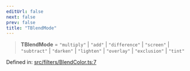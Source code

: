 ```yaml
---
editUrl: false
next: false
prev: false
title: "TBlendMode"
---
```


> **TBlendMode** = `"multiply"` \| `"add"` \| `"difference"` \| `"screen"` \| `"subtract"` \| `"darken"` \| `"lighten"` \| `"overlay"` \| `"exclusion"` \| `"tint"`

Defined in: [src/filters/BlendColor.ts:7](https://github.com/fabricjs/fabric.js/blob/b4f67b1cfd353d0e2763b168e07bce6b67895452/src/filters/BlendColor.ts#L7)
